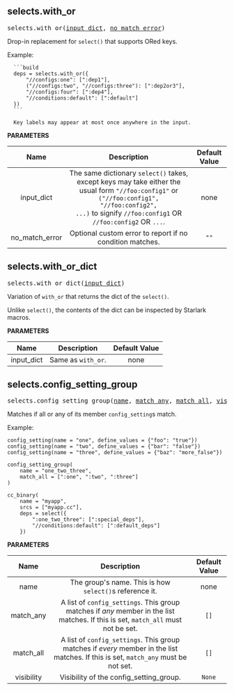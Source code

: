 <!-- Generated with Stardoc: http://skydoc.bazel.build -->

<a name="#selects.with_or"></a>

## selects.with_or

<pre>
selects.with_or(<a href="#selects.with_or-input_dict">input_dict</a>, <a href="#selects.with_or-no_match_error">no_match_error</a>)
</pre>

Drop-in replacement for `select()` that supports ORed keys.

Example:

      ```build
      deps = selects.with_or({
          "//configs:one": [":dep1"],
          ("//configs:two", "//configs:three"): [":dep2or3"],
          "//configs:four": [":dep4"],
          "//conditions:default": [":default"]
      })
      ```

      Key labels may appear at most once anywhere in the input.


**PARAMETERS**


| Name  | Description | Default Value |
| :-------------: | :-------------: | :-------------: |
| input_dict |  The same dictionary <code>select()</code> takes, except keys may take     either the usual form <code>"//foo:config1"</code> or     <code>("//foo:config1", "//foo:config2", ...)</code> to signify     <code>//foo:config1</code> OR <code>//foo:config2</code> OR <code>...</code>.   |  none |
| no_match_error |  Optional custom error to report if no condition matches.   |  <code>""</code> |


<a name="#selects.with_or_dict"></a>

## selects.with_or_dict

<pre>
selects.with_or_dict(<a href="#selects.with_or_dict-input_dict">input_dict</a>)
</pre>

Variation of `with_or` that returns the dict of the `select()`.

Unlike `select()`, the contents of the dict can be inspected by Starlark
macros.


**PARAMETERS**


| Name  | Description | Default Value |
| :-------------: | :-------------: | :-------------: |
| input_dict |  Same as <code>with_or</code>.   |  none |


<a name="#selects.config_setting_group"></a>

## selects.config_setting_group

<pre>
selects.config_setting_group(<a href="#selects.config_setting_group-name">name</a>, <a href="#selects.config_setting_group-match_any">match_any</a>, <a href="#selects.config_setting_group-match_all">match_all</a>, <a href="#selects.config_setting_group-visibility">visibility</a>)
</pre>

Matches if all or any of its member `config_setting`s match.

Example:

  ```build
  config_setting(name = "one", define_values = {"foo": "true"})
  config_setting(name = "two", define_values = {"bar": "false"})
  config_setting(name = "three", define_values = {"baz": "more_false"})

  config_setting_group(
      name = "one_two_three",
      match_all = [":one", ":two", ":three"]
  )

  cc_binary(
      name = "myapp",
      srcs = ["myapp.cc"],
      deps = select({
          ":one_two_three": [":special_deps"],
          "//conditions:default": [":default_deps"]
      })
  ```


**PARAMETERS**


| Name  | Description | Default Value |
| :-------------: | :-------------: | :-------------: |
| name |  The group's name. This is how <code>select()</code>s reference it.   |  none |
| match_any |  A list of <code>config_settings</code>. This group matches if *any* member     in the list matches. If this is set, <code>match_all</code> must not be set.   |  <code>[]</code> |
| match_all |  A list of <code>config_settings</code>. This group matches if *every*     member in the list matches. If this is set, <code>match_any</code> must be not     set.   |  <code>[]</code> |
| visibility |  Visibility of the config_setting_group.   |  <code>None</code> |


